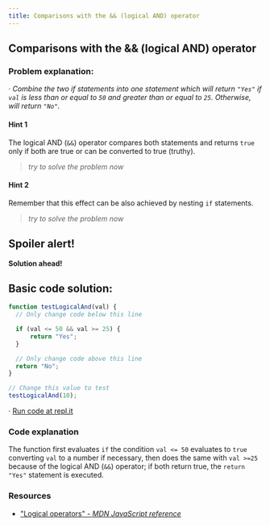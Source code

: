```yaml
---
title: Comparisons with the && (logical AND) operator
---
```

## Comparisons with the && (logical AND) operator

### Problem explanation:
· _Combine the two if statements into one statement which will return `"Yes"` if `val` is less than or equal to `50` and greater than or equal to `25`. Otherwise, will return `"No"`._

#### Hint 1
The logical AND (`&&`) operator compares both statements and returns `true` only if both are true or can be converted to true (truthy).
> _try to solve the problem now_
> 

#### Hint 2
Remember that this effect can be also achieved by nesting `if` statements.
> _try to solve the problem now_
> 

## Spoiler alert!

**Solution ahead!**

## Basic code solution:

```javascript
function testLogicalAnd(val) {
  // Only change code below this line

  if (val <= 50 && val >= 25) {
      return "Yes";
  }

  // Only change code above this line
  return "No";
}

// Change this value to test
testLogicalAnd(10);
```
· [Run code at repl.it](https://repl.it/@AdrianSkar/Basic-JS-Comparison-with-the-and-operator)

### Code explanation
The function first evaluates `if` the condition `val <= 50` evaluates to `true` converting `val` to a number if necessary, then does the same with `val >=25` because of the logical AND (`&&`) operator; if both return true, the `return "Yes"` statement is executed. 

### Resources

- ["Logical operators" - *MDN JavaScript reference*](https://developer.mozilla.org/en-US/docs/Web/JavaScript/Reference/Operators/Logical_Operators)
<!--stackedit_data:
eyJoaXN0b3J5IjpbMjkxNDcwMTgsLTE5MzU0MTYyMzAsLTE3MD
M0OTE0NjUsLTEzMDcxNzk0NjUsMTUxNjQ3MjA4MiwtMzg5MTI0
NTU0LC04OTcxODc2MTIsMjk4MDAyNTE5LDk5ODA4NTkyNywtMT
MzNzI3MDU4NiwtMTUwODkxMjMxNCwtNzc0MjEwMjMyLC0yMDMw
NDcxOTI5LDU0MjQ3MzI1OCwxNzU4NDgxOTIyXX0=
-->